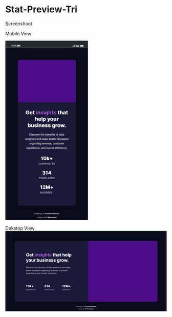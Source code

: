 # Stat-Preview-Tri

Screenshoot

Mobile View

![Mobile View](screenshhot/mobile.png)

Dekstop View
![Dekstop View](screenshhot/dekstop.png)
